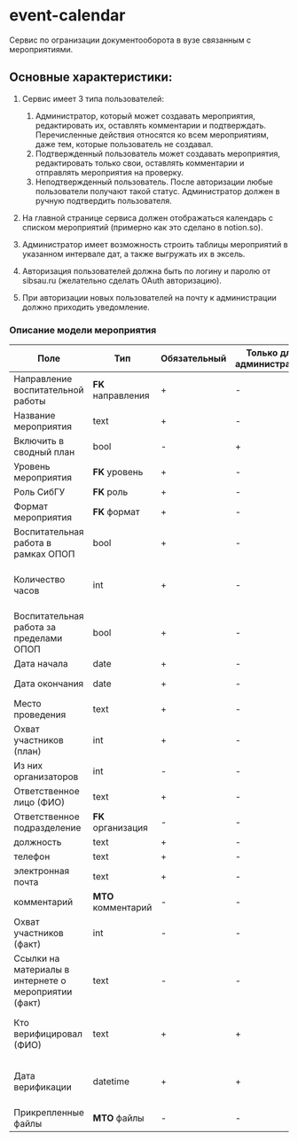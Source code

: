 # event-calendar
Сервис по огранизации документооборота в вузе связанным с мероприятиями.

## Основные характеристики:
1. Сервис имеет 3 типа пользователей:
   1. Администратор, который может создавать мероприятия, редактировать их, оставлять комментарии и подтверждать. 
      Перечисленные действия относятся ко всем мероприятиям, даже тем, которые пользователь не создавал.  
   2. Подтвержденный пользователь может создавать мероприятия, редактировать только свои, оставлять комментарии и 
      отправлять мероприятия на проверку.  
   3. Неподтвержденный пользователь. После авторизации любые пользователи получают такой статус. Администратор должен в
      ручную подтвердить пользователя.  
      
2. На главной странице сервиса должен отображаться календарь с списком мероприятий (примерно как это сделано в notion.so).  
3. Администратор имеет возможность строить таблицы мероприятий в указанном интервале дат, а также выгружать их в эксель.  
4. Авторизация пользователей должна быть по логину и паролю от sibsau.ru (желательно сделать OAuth авторизацию).  
5. При авторизации новых пользователей на почту к администрации должно приходить уведомление.  


### Описание модели мероприятия
| Поле | Тип | Обязательный | Только для администрации | Блокировать | Комментарии |
| ------------- | ------------- | ------------- | ------------- | ------------- | ------------ |
| Направление воспитательной работы | **FK** направления | + | - | + |
| Название мероприятия | text | + | - | + |
| Включить в сводный план | bool | - | + | - |
| Уровень мероприятия | **FK** уровень | + | - | + |
| Роль СибГУ | **FK** роль | + | - | + |
| Формат мероприятия | **FK** формат | + | - | + |
| Воспитательная работа в рамках ОПОП | bool | + | - | + | по умолчаний - нет |
| Количество часов | int | + | - | + | Появляется, если предыдущее - да |
| Воспитательная работа за пределами ОПОП | bool | + | - | + | по умолчанию да |
| Дата начала | date | + | - | + |
| Дата окончания | date | + | - | + | по умолчанию - дата начала |
| Место проведения | text | + | - | + |
| Охват участников (план) | int | + | - | + |
| Из них организаторов | int | - | - | + |
| Ответственное лицо (ФИО) | text | + | - | + | 
| Ответственное подразделение | **FK** организация | - | - | + |
| должность | text | + | - | + | ?? |
| телефон | text | + | - | + | ?? |
| электронная почта | text | + | - | + | ?? |
| комментарий | **MTO** комментарий | - | - | - | 
| Охват участников (факт) | int | - | - | - | 
| Ссылки на материалы в интернете о мероприятии (факт) | text | - | - | - | 
| Кто верифицировал (ФИО) | text | + | + | + | Добавляется автоматически после верификации |
| Дата верификации | datetime | + | + | + | Добавляется автоматически после верефикации /
| Прикрепленные файлы | **MTO** файлы | - | - | - | 

